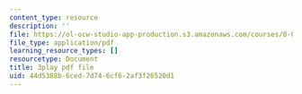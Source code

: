 ```yaml
---
content_type: resource
description: ''
file: https://ol-ocw-studio-app-production.s3.amazonaws.com/courses/8-01sc-classical-mechanics-fall-2016/44d5388b6ced7d746cf62af3f26520d1_0mGd0JUmgm8.pdf
file_type: application/pdf
learning_resource_types: []
resourcetype: Document
title: 3play pdf file
uid: 44d5388b-6ced-7d74-6cf6-2af3f26520d1
---
```


